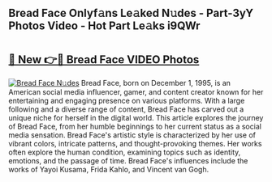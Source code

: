 ## Bread Face Onlyf𝚊ns Le𝚊ked N𝚞des - Part-3yY Photos Video - Hot Part Le𝚊ks i9QWr

# <h2><a href="http://ab38928.deff.icu/?id=Bread+Face">🔗 New 👉🔴 Bread Face VIDEO Photos</a></h2>

[![Bread Face N𝚞des](https://i.imgur.com/rIISA9y.gif)](http://ab38928.deff.icu/?id=Bread+Face)
Bread Face, born on December 1, 1995, is an American social media influencer, gamer, and content creator known for her entertaining and engaging presence on various platforms. With a large following and a diverse range of content, Bread Face has carved out a unique niche for herself in the digital world. This article explores the journey of Bread Face, from her humble beginnings to her current status as a social media sensation. Bread Face's artistic style is characterized by her use of vibrant colors, intricate patterns, and thought-provoking themes. Her works often explore the human condition, examining topics such as identity, emotions, and the passage of time. Bread Face's influences include the works of Yayoi Kusama, Frida Kahlo, and Vincent van Gogh.
